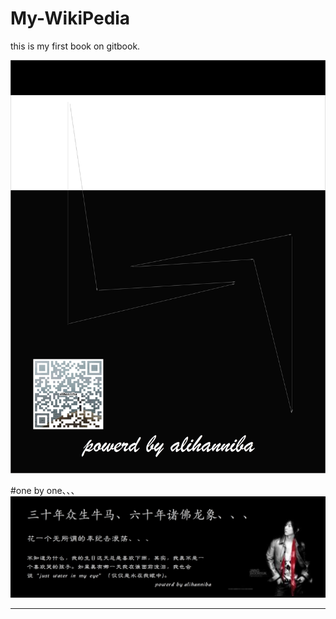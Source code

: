 # My-WikiPedia

this is my first book on gitbook.



![](Rectangle.png)




#one by one、、、
![](mydddd.png)

---



